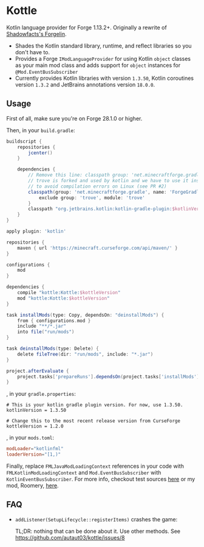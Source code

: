 # Kottle
Kotlin language provider for Forge 1.13.2+. Originally a rewrite of [Shadowfacts's Forgelin](https://github.com/shadowfacts/Forgelin).

- Shades the Kotlin standard library, runtime, and reflect libraries so you don't have to.
- Provides a Forge `IModLanguageProvider` for using Kotlin `object` classes as your main mod class and adds support for
`object` instances for `@Mod.EventBusSubscriber`
- Currently provides Kotlin libraries with version `1.3.50`, Kotlin coroutines version `1.3.2` and JetBrains annotations version `18.0.0`.

## Usage
First of all, make sure you're on Forge 28.1.0 or higher.

Then, in your `build.gradle`:
```groovy
buildscript {
    repositories {
        jcenter()
    }

    dependencies {
        // Remove this line: classpath group: 'net.minecraftforge.gradle', name: 'ForgeGradle', version: '3.+', changing: true
        // trove is forked and used by kotlin and we have to use it instead of the one forked by Forge
        // to avoid compilation errors on Linux (see PR #2)
        classpath(group: 'net.minecraftforge.gradle', name: 'ForgeGradle', version: '3.+', changing: true) {
            exclude group: 'trove', module: 'trove'
        }
        classpath "org.jetbrains.kotlin:kotlin-gradle-plugin:$kotlinVersion"
    }
}

apply plugin: 'kotlin'

repositories {
    maven { url 'https://minecraft.curseforge.com/api/maven/' }
}

configurations {
    mod
}

dependencies {
    compile "kottle:Kottle:$kottleVersion"
    mod "kottle:Kottle:$kottleVersion"
}

task installMods(type: Copy, dependsOn: "deinstallMods") {
    from { configurations.mod }
    include "**/*.jar"
    into file("run/mods")
}

task deinstallMods(type: Delete) {
    delete fileTree(dir: "run/mods", include: "*.jar")
}

project.afterEvaluate {
    project.tasks['prepareRuns'].dependsOn(project.tasks['installMods'])
}
```
, in your `gradle.properties`:
```
# This is your kotlin gradle plugin version. For now, use 1.3.50.
kotlinVersion = 1.3.50

# Change this to the most recent release version from CurseForge
kottleVersion = 1.2.0
```
, in your `mods.toml`:
```toml
modLoader="kotlinfml"
loaderVersion="[1,)"
```

Finally, replace `FMLJavaModLoadingContext` references in your code with `FMLKotlinModLoadingContext` and
`Mod.EventBusSubscriber` with `KotlinEventBusSubscriber`. For more info, checkout test sources 
[here](https://github.com/autaut03/kottle/tree/master/src/test/kotlin/net/alexwells/kottle) or my mod,
Roomery, [here](https://github.com/autaut03/roomery).

## FAQ
- `addListener(SetupLifecycle::registerItems)` crashes the game:

  TL;DR: nothing that can be done about it. Use other methods. See https://github.com/autaut03/kottle/issues/8
